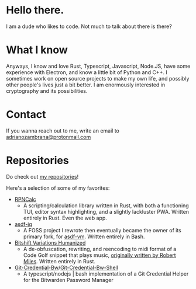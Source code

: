 # Hello there.
I am a dude who likes to code.
Not much to talk about there is there?

# What I know
Anyways, I know and love Rust, Typescript, Javascript, Node.JS, have some experience with Electron, and know a little bit of Python and C++.
I sometimes work on open source projects to make my own life, and possibly other people's lives just a bit better.
I am enormously interested in cryptography and its possibilities.

# Contact
If you wanna reach out to me, write an email to adrianozambrana@protonmail.com

# Repositories
Do check out [my repositories](https://github.com/AZMCode)!

Here's a selection of some of my favorites:

 - [RPNCalc](https://github.com/AZMCode/rpncalc)
   - A scripting/calculation library written in Rust, with both a functioning TUI, editor syntax highlighting, and a slightly lackluster PWA. Written entirely in Rust. Even the web app.
 - [asdf-jq](https://github.com/asdf-jq)
   - A FOSS project I rewrote then eventually became the owner of its primary fork, for [asdf-vm](https://github.com/asdf-vm/asdf). Written entirely in Bash.
 - [Bitshift Variations Humanized](https://github.com/Bitshift-variations-humanized)
   - A de-obfuscation, rewriting, and reencoding to midi format of a Code Golf snippet that plays music, [originally written by Robert Miles](https://www.youtube.com/watch?v=MqZgoNRERY8). Written entirely in Rust.
 - [Git-Credential-Bw](https://github.com/AZMCode/git-credential-bw)/[Git-Credential-Bw-Shell](https://github.com/AZMCode/git-credential-bw-shell)
   - A typescript/nodejs | bash implementation of a Git Credential Helper for the Bitwarden Password Manager
